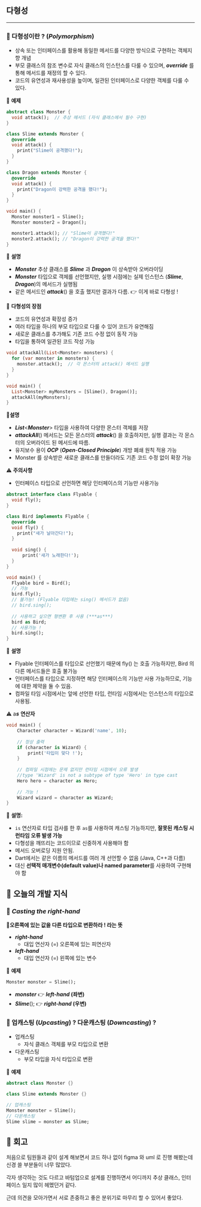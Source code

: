 ## 다형성

---

### 💎 다형성이란 ? (*Polymorphism*)

- 상속 또는 인터페이스를 활용해 동일한 메서드를 다양한 방식으로 구현하는 객체지향 개념
- 부모 클래스의 참조 변수로 자식 클래스의 인스턴스를 다룰 수 있으며, ***override*** 를 통해 메서드를 재정의 할 수 있다.
- 코드의 유연성과 재사용성을 높이며, 일관된 인터페이스로 다양한 객체를 다룰 수 있다.

🔔 **예제**

```dart
abstract class Monster {
  void attack();  // 추상 메서드 (자식 클래스에서 필수 구현)
}

class Slime extends Monster {
  @override
  void attack() {
    print("Slime이 공격했다!");
  }
}

class Dragon extends Monster {
  @override
  void attack() {
    print("Dragon이 강력한 공격을 했다!");
  }
}

void main() {
  Monster monster1 = Slime();
  Monster monster2 = Dragon();

  monster1.attack(); // "Slime이 공격했다!"
  monster2.attack(); // "Dragon이 강력한 공격을 했다!"
}

```

📍 **설명**

- ***Monster*** 추상 클래스를 ***Slime*** 과 ***Dragon*** 이 상속받아 오버라이딩
- ***Monster*** 타입으로 객체를 선언했지만, 실행 시점에는 실제 인스턴스 (***Slime***, ***Dragon***)의 메서드가 실행됨
- 같은 메서드인 ***attack***() 을 호출 했지만 결과가 다름. 👉 이게 바로 다형성 !

📝 **다형성의 장점**

- 코드의 유연성과 확장성 증가
- 여러 타입을 하나의 부모 타입으로 다룰 수 있어 코드가 유연해짐
- 새로운 클래스를 추가해도 기존 코드 수정 없이 동작 가능
- 타입을 통하여 일관된 코드 작성 가능

```dart
void attackAll(List<Monster> monsters) {
  for (var monster in monsters) {
    monster.attack();  // 각 몬스터의 attack() 메서드 실행
  }
}

void main() {
  List<Monster> myMonsters = [Slime(), Dragon()];
  attackAll(myMonsters);
}

```

📍**설명**

- ***List***<***Monster***> 타입을 사용하여 다양한 몬스터 객체를 저장
- ***attackAll***() 메서드는 모든 몬스터의 ***attack***() 을 호출하지만, 실행 결과는 각 몬스터의 오버라이드 된 메서드에 따름.
- 유지보수 용이 ***OCP*** (***Open***-***Closed Principle***) 개방 폐쇄 원칙 적용 가능
- Monster 를 상속받은 새로운 클래스를 만들더라도 기존 코드 수정 없이 확장 가능

⚠️ **주의사항**

- 인터페이스 타입으로 선언하면 해당 인터페이스의 기능만 사용가능

```dart
abstract interface class Flyable {
  void fly();
}

class Bird implements Flyable {
  @override
  void fly() {
    print("새가 날아간다!");
  }
  
  void sing() {
	  print('새가 노래한다!');
  }
}

void main() {
  Flyable bird = Bird();
  // 가능
  bird.fly();
  // 불가능! (Flyable 타입에는 sing() 메서드가 없음)
  // bird.sing(); 
  
  // 사용하고 싶으면 형변환 후 사용 (***as***)
  bird as Bird;
  // 사용가능 !
  bird.sing();
}

```

📍 **설명**

- Flyable 인터페이스를 타입으로 선언했기 때문에 fly() 는 호출 가능하지만, Bird 의 다른 메서드들은 호출 불가능
- 인터페이스를 타입으로 지정하면 해당 인터페이스의 기능만 사용 가능하므로, 기능에 대한 제약을 둘 수 있음.
- 컴파일 타임 시점에서는 앞에 선언한 타입, 런타임 시점에서는 인스턴스의 타입으로 사용됨.

⚠️ a***s*** **연산자** 

```dart
void main() {
	Character character = Wizard('name', 10);
	
	// 정상 출력
	if (character is Wizard) {
		print('타입이 맞다 !');
	}
	
	// 컴파일 시점에는 문제 없지만 런타임 시점에서 오류 발생
	//type 'Wizard' is not a subtype of type 'Hero' in type cast
	Hero hero = character as Hero;
	
	// 가능 !
	Wizard wizard = character as Wizard;
}
```

📍 **설명:**

- `is` 연산자로 타입 검사를 한 후 `as`를 사용하여 캐스팅 가능하지만, **잘못된 캐스팅 시 런타임 오류 발생 가능**
- 다형성을 깨뜨리는 코드이므로 신중하게 사용해야 함
- 메서드 오버로딩 지원 안됨.
- Dart에서는 같은 이름의 메서드를 여러 개 선언할 수 없음 (Java, C++과 다름)
- 대신 **선택적 매개변수(default value)나 named parameter**를 사용하여 구현해야 함

## 🎇 오늘의 개발 지식

### 🔎 *Casting the right*-***hand***

**📍오른쪽에 있는 값을 다른 타입으로 변환하라 ! 라는 뜻**

- ***right-hand***
    - 대입 연산자 (=) 오른쪽에 있는 피연산자
- ***left-hand***
    - 대입 연산자 (=) 왼쪽에 있는 변수

🔔 **예제**

```dart
Monster monster = Slime();
```

- ***monster*** 👉 ***left-hand* (좌변)**
- ***Slime***(); 👉 ***right-hand* (우변)**

### 🔎 업캐스팅 (*Upcasting*) ? 다운캐스팅 (*Downcasting*) ?

- 업캐스팅
    - 자식 클래스 객체를 부모 타입으로 변환
- 다운캐스팅
    - 부모 타입을 자식 타입으로 변환
    

🔔 **예제**

```dart
abstract class Monster {}

class Slime extends Monster {}

// 업캐스팅
Monster monster = Slime();
// 다운캐스팅
Slime slime = monster as Slime;
```

## 🎹 회고

처음으로 팀원들과 같이 설계 해보면서 코드 하나 없이 figma 와 uml 로 진행 해봤는데 신경 쓸 부분들이 너무 많았다.

각자 생각하는 것도 다르고 바텀업으로 설계를 진행하면서 어디까지 추상 클래스, 인터페이스 일지 많이 헤멨던거 같다.

근데 의견을 모아가면서 서로 존중하고 좋은 분위기로 마무리 할 수 있어서 좋았다.

